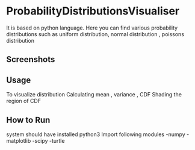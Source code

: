 # ProbabilityDistributionsVisualiser
It is based on python language. Here you can find various probability distributions such as 
uniform distribution, normal distribution , poissons distribution

## Screenshots


## Usage
To visualize distribution 
Calculating mean , variance , CDF
Shading the region of CDF

## How to Run
system should have installed python3
Import following modules
-numpy
-matplotlib
-scipy
-turtle

